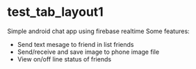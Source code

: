 # test_tab_layout1
Simple android chat app using firebase realtime
Some features:
- Send text mesage to friend in list friends
- Send/receive and save image to phone image file
- View on/off line status of friends
